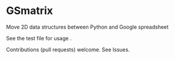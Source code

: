 GSmatrix
========

Move 2D data structures between Python and Google spreadsheet

See the test file for usage .

Contributions (pull requests) welcome.
See Issues.
